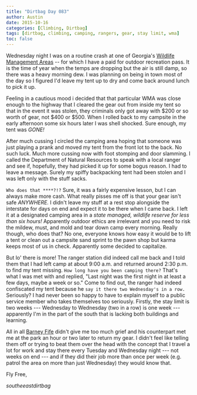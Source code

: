 ```yaml
---
title: "Dirtbag Day 083"
author: Austin
date: 2015-10-16
categories: [Climbing, Dirtbag]
tags: [dirtbag, climbing, camping, rangers, gear, stay limit, wma]
toc: false
---
```


Wednesday night I was on a routine crash at one of Georgia's [Wildlife Management Areas](http://www.georgiawildlife.com/hunting/wildlife-management-areas) -- for which I have a paid for outdoor recreation pass.  It is the time of year when the temps are dropping but the air is still damp, so there was a heavy morning dew.  I was planning on being in town most of the day so I figured I'd leave my tent up to dry and come back around lunch to pick it up.

Feeling in a cautious mood i decided that that particular WMA was close enough to the highway that I cleared the gear out from inside my tent so that in the event it was stolen, they criminals only got away with $200 or so worth of gear, not $400 or $500.  When I rolled back to my campsite in the early afternoon some six hours later I was shell shocked.  Sure enough, my tent was _*GONE!*_

After much cussing I circled the camping area hoping that someone was just playing a prank and moved my tent from the front lot to the back.  No such luck.  Much more cussing now with foot stomping and door slamming.  I called the Department of Natural Resources to speak with a local ranger and see if, hopefully, they had picked it up for some bogus reason.  I had to leave a message.  Surely my spiffy backpacking tent had been stolen and I was left only with the stuff sacks.

```Who does that ****?!?```  Sure, it was a fairly expensive lesson, but I can always make more cash.  What really pisses me off is that your gear isn't safe *ANYWHERE.*  I didn't leave my stuff at a rest stop alongside the interstate for days on end and expect it to be there when I came back.  I left it at a designated camping area in a _state managed, wildlife reserve for less than six hours!_  Apparently outdoor ethics are irrelevant and you need to risk the mildew, must, and mold and tear down camp every morning.  Really though, who does that?  No one, everyone knows how easy it would be to lift a tent or clean out a campsite sand sprint to the pawn shop but karma keeps most of us in check.  Apparently some decided to capitalize.

But lo' there is more!  The ranger station did indeed call me back and I told them that I had left camp at about 9:00 a.m. and returned around 2:30 p.m. to find my tent missing.  ```How long have you been camping there?```  That's what I was met with and replied, "Last night was the first night in at least a few days, maybe a week or so."  Come to find out, the ranger had indeed confiscated my tent because he ```say it there two Wednesday's in a row.```  Seriously?  I had never been so happy to have to explain myself to a public service member who takes themselves too seriously.  Firstly, the stay limit is two weeks --- Wednesday to Wednesday (two in a row) is one week --- apparently I'm in the part of the south that is lacking both buildings and learning.

All in all [Barney Fife](http://mayberry.wikia.com/wiki/Barney_Fife) didn't give me too much grief and his counterpart met me at the park an hour or two later to return my gear.  I didn't feel like telling them off or trying to beat them over the head with the concept that I travel a lot for work and stay there every Tuesday and Wednesday night --- not weeks on end --- and if they did their job more than once per week (e.g. patrol the area on more than just Wednesday) they would know that.


Fly Free,

*southeeastdirtbag*
